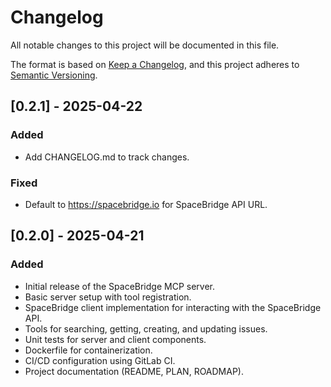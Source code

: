 # Changelog

All notable changes to this project will be documented in this file.

The format is based on [Keep a Changelog](https://keepachangelog.com/en/1.0.0/),
and this project adheres to [Semantic Versioning](https://semver.org/spec/v2.0.0.html).

## [0.2.1] - 2025-04-22

### Added
- Add CHANGELOG.md to track changes.

### Fixed
- Default to https://spacebridge.io for SpaceBridge API URL.

## [0.2.0] - 2025-04-21

### Added
- Initial release of the SpaceBridge MCP server.
- Basic server setup with tool registration.
- SpaceBridge client implementation for interacting with the SpaceBridge API.
- Tools for searching, getting, creating, and updating issues.
- Unit tests for server and client components.
- Dockerfile for containerization.
- CI/CD configuration using GitLab CI.
- Project documentation (README, PLAN, ROADMAP).
